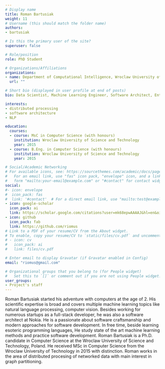 ```yaml
---
# Display name
title: Roman Bartusiak
weight: 11
# Username (this should match the folder name)
authors:
- bartusiak

# Is this the primary user of the site?
superuser: false

# Role/position
role: PhD Student

# Organizations/Affiliations
organizations:
- name: Department of Computational Intelligence, Wroclaw University of Science and Technology
  url: ""

# Short bio (displayed in user profile at end of posts)
bio: Data Scientist, Machine Learning Engineer, Software Architect, Entrepreneur

interests:
- distributed processing
- software architecture
- NLP

education:
  courses:
  - course: MsC in Computer Science (with honours)
    institution: Wroclaw University of Science and Technology
    year: 2015
  - course: B.Eng. in Computer Science (with honours)
    institution: Wroclaw University of Science and Technology
    year: 2015

# Social/Academic Networking
# For available icons, see: https://sourcethemes.com/academic/docs/page-builder/#icons
#   For an email link, use "fas" icon pack, "envelope" icon, and a link in the
#   form "mailto:your-email@example.com" or "#contact" for contact widget.
social:
#- icon: envelope
#  icon_pack: fas
#  link: '#contact'  # For a direct email link, use "mailto:test@example.org".
- icon: google-scholar
  icon_pack: ai
  link: https://scholar.google.com/citations?user=mk68epwAAAAJ&hl=en&oi=ao
- icon: github
  icon_pack: fab
  link: https://github.com/riomus
# Link to a PDF of your resume/CV from the About widget.
# To enable, copy your resume/CV to `static/files/cv.pdf` and uncomment the lines below.
# - icon: cv
#   icon_pack: ai
#   link: files/cv.pdf

# Enter email to display Gravatar (if Gravatar enabled in Config)
email: "riomus@gmail.com"

# Organizational groups that you belong to (for People widget)
#   Set this to `[]` or comment out if you are not using People widget.
user_groups:
- Project's staff
---
```

Roman Bartusiak started his adventure with computers at the age of 2. His scientific expertise is broad and covers multiple machine learning topics like natural language processing, computer vision. Besides working for numerous startups as a full-stack developer, he was also a software architect at Nokia. He is a passionate about software craftsmanship and modern approaches for software development. In free time, beside learning esoteric programming languages, He study state of the art machine learning methods and practice software development.
Roman Bartusiak is a Ph.D. candidate in Computer Science at the Wroclaw University of Science and Technology, Poland. He received MSc in Computer Science from the Wroclaw University of Technology in 2015 with distinction. Roman works in the area of distributed procesing of networked data with main interest in graph partitioning. 
